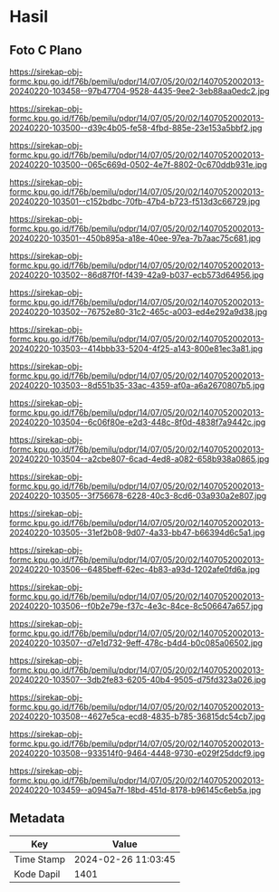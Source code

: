 # Hasil

## Foto C Plano

https://sirekap-obj-formc.kpu.go.id/f76b/pemilu/pdpr/14/07/05/20/02/1407052002013-20240220-103458--97b47704-9528-4435-9ee2-3eb88aa0edc2.jpg

https://sirekap-obj-formc.kpu.go.id/f76b/pemilu/pdpr/14/07/05/20/02/1407052002013-20240220-103500--d39c4b05-fe58-4fbd-885e-23e153a5bbf2.jpg

https://sirekap-obj-formc.kpu.go.id/f76b/pemilu/pdpr/14/07/05/20/02/1407052002013-20240220-103500--065c669d-0502-4e7f-8802-0c670ddb931e.jpg

https://sirekap-obj-formc.kpu.go.id/f76b/pemilu/pdpr/14/07/05/20/02/1407052002013-20240220-103501--c152bdbc-70fb-47b4-b723-f513d3c66729.jpg

https://sirekap-obj-formc.kpu.go.id/f76b/pemilu/pdpr/14/07/05/20/02/1407052002013-20240220-103501--450b895a-a18e-40ee-97ea-7b7aac75c681.jpg

https://sirekap-obj-formc.kpu.go.id/f76b/pemilu/pdpr/14/07/05/20/02/1407052002013-20240220-103502--86d87f0f-f439-42a9-b037-ecb573d64956.jpg

https://sirekap-obj-formc.kpu.go.id/f76b/pemilu/pdpr/14/07/05/20/02/1407052002013-20240220-103502--76752e80-31c2-465c-a003-ed4e292a9d38.jpg

https://sirekap-obj-formc.kpu.go.id/f76b/pemilu/pdpr/14/07/05/20/02/1407052002013-20240220-103503--414bbb33-5204-4f25-a143-800e81ec3a81.jpg

https://sirekap-obj-formc.kpu.go.id/f76b/pemilu/pdpr/14/07/05/20/02/1407052002013-20240220-103503--8d551b35-33ac-4359-af0a-a6a2670807b5.jpg

https://sirekap-obj-formc.kpu.go.id/f76b/pemilu/pdpr/14/07/05/20/02/1407052002013-20240220-103504--6c06f80e-e2d3-448c-8f0d-4838f7a9442c.jpg

https://sirekap-obj-formc.kpu.go.id/f76b/pemilu/pdpr/14/07/05/20/02/1407052002013-20240220-103504--a2cbe807-6cad-4ed8-a082-658b938a0865.jpg

https://sirekap-obj-formc.kpu.go.id/f76b/pemilu/pdpr/14/07/05/20/02/1407052002013-20240220-103505--3f756678-6228-40c3-8cd6-03a930a2e807.jpg

https://sirekap-obj-formc.kpu.go.id/f76b/pemilu/pdpr/14/07/05/20/02/1407052002013-20240220-103505--31ef2b08-9d07-4a33-bb47-b66394d6c5a1.jpg

https://sirekap-obj-formc.kpu.go.id/f76b/pemilu/pdpr/14/07/05/20/02/1407052002013-20240220-103506--6485beff-62ec-4b83-a93d-1202afe0fd6a.jpg

https://sirekap-obj-formc.kpu.go.id/f76b/pemilu/pdpr/14/07/05/20/02/1407052002013-20240220-103506--f0b2e79e-f37c-4e3c-84ce-8c506647a657.jpg

https://sirekap-obj-formc.kpu.go.id/f76b/pemilu/pdpr/14/07/05/20/02/1407052002013-20240220-103507--d7e1d732-9eff-478c-b4d4-b0c085a06502.jpg

https://sirekap-obj-formc.kpu.go.id/f76b/pemilu/pdpr/14/07/05/20/02/1407052002013-20240220-103507--3db2fe83-6205-40b4-9505-d75fd323a026.jpg

https://sirekap-obj-formc.kpu.go.id/f76b/pemilu/pdpr/14/07/05/20/02/1407052002013-20240220-103508--4627e5ca-ecd8-4835-b785-36815dc54cb7.jpg

https://sirekap-obj-formc.kpu.go.id/f76b/pemilu/pdpr/14/07/05/20/02/1407052002013-20240220-103508--933514f0-9464-4448-9730-e029f25ddcf9.jpg

https://sirekap-obj-formc.kpu.go.id/f76b/pemilu/pdpr/14/07/05/20/02/1407052002013-20240220-103459--a0945a7f-18bd-451d-8178-b96145c6eb5a.jpg


## Metadata

| Key        | Value               |
| ---------- | ------------------- |
| Time Stamp | 2024-02-26 11:03:45 |
| Kode Dapil | 1401                |



